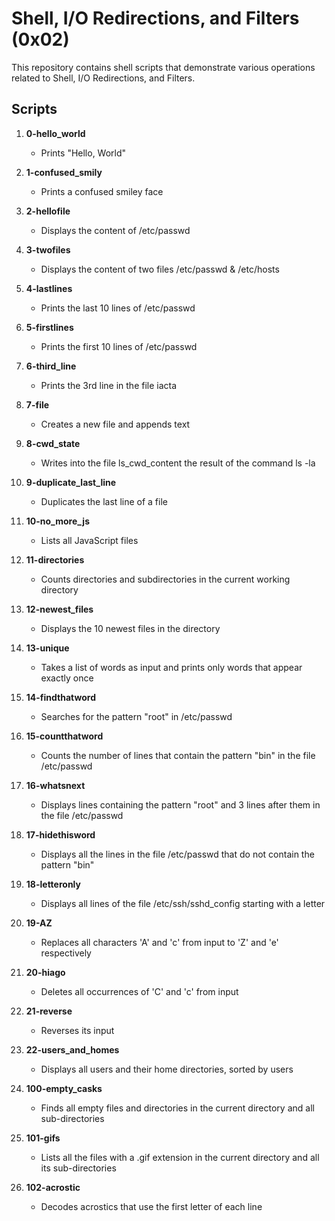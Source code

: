# Shell, I/O Redirections, and Filters (0x02)

This repository contains shell scripts that demonstrate various operations related to Shell, I/O Redirections, and Filters.

## Scripts

1. **0-hello_world**
   - Prints "Hello, World"

2. **1-confused_smily**
   - Prints a confused smiley face

3. **2-hellofile**
   - Displays the content of /etc/passwd

4. **3-twofiles**
   - Displays the content of two files /etc/passwd & /etc/hosts

5. **4-lastlines**
   - Prints the last 10 lines of /etc/passwd

6. **5-firstlines**
   - Prints the first 10 lines of /etc/passwd

7. **6-third_line**
   - Prints the 3rd line in the file iacta

8. **7-file**
   - Creates a new file and appends text

9. **8-cwd_state**
   - Writes into the file ls_cwd_content the result of the command ls -la

10. **9-duplicate_last_line**
    - Duplicates the last line of a file

11. **10-no_more_js**
    - Lists all JavaScript files

12. **11-directories**
    - Counts directories and subdirectories in the current working directory

13. **12-newest_files**
    - Displays the 10 newest files in the directory

14. **13-unique**
    - Takes a list of words as input and prints only words that appear exactly once

15. **14-findthatword**
    - Searches for the pattern "root" in /etc/passwd

16. **15-countthatword**
    - Counts the number of lines that contain the pattern "bin" in the file /etc/passwd

17. **16-whatsnext**
    - Displays lines containing the pattern "root" and 3 lines after them in the file /etc/passwd

18. **17-hidethisword**
    - Displays all the lines in the file /etc/passwd that do not contain the pattern "bin"

19. **18-letteronly**
    - Displays all lines of the file /etc/ssh/sshd_config starting with a letter

20. **19-AZ**
    - Replaces all characters 'A' and 'c' from input to 'Z' and 'e' respectively

21. **20-hiago**
    - Deletes all occurrences of 'C' and 'c' from input

22. **21-reverse**
    - Reverses its input

23. **22-users_and_homes**
    - Displays all users and their home directories, sorted by users

24. **100-empty_casks**
    - Finds all empty files and directories in the current directory and all sub-directories

25. **101-gifs**
    - Lists all the files with a .gif extension in the current directory and all its sub-directories

26. **102-acrostic**
    - Decodes acrostics that use the first letter of each line

